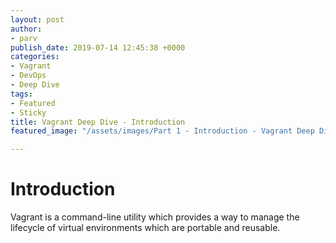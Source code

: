 ```yaml
---
layout: post
author:
- parv
publish_date: 2019-07-14 12:45:38 +0000
categories:
- Vagrant
- DevOps
- Deep Dive
tags:
- Featured
- Sticky
title: Vagrant Deep Dive - Introduction
featured_image: "/assets/images/Part 1 - Introduction - Vagrant Deep Dive.png"

---
```

# Introduction

Vagrant is a command-line utility which provides a way to manage the lifecycle of virtual environments which are portable and reusable.
